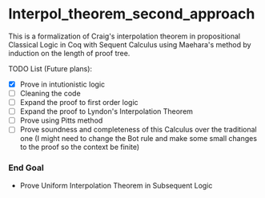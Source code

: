﻿# Interpol_theorem_second_approach

This is a formalization of Craig's interpolation theorem in propositional Classical Logic in Coq with Sequent Calculus using Maehara's method by induction on the length of proof tree.

TODO List (Future plans):
- [x] Prove in intutionistic logic 
- [ ] Cleaning the code
- [ ] Expand the proof to first order logic
- [ ] Expand the proof to Lyndon's Interpolation Theorem
- [ ] Prove using Pitts method
- [ ] Prove soundness and completeness of this Calculus over the traditional one (I might need to change the Bot rule and make some small changes to the proof so the context be finite)
### End Goal
- Prove Uniform Interpolation Theorem in Subsequent Logic

